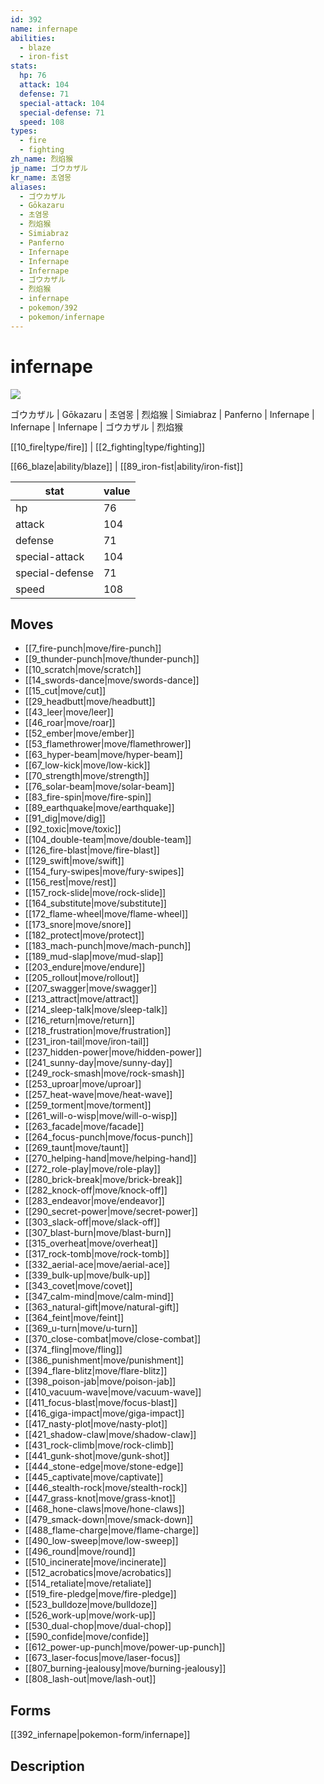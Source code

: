 ```yaml
---
id: 392
name: infernape
abilities:
  - blaze
  - iron-fist
stats:
  hp: 76
  attack: 104
  defense: 71
  special-attack: 104
  special-defense: 71
  speed: 108
types:
  - fire
  - fighting
zh_name: 烈焰猴
jp_name: ゴウカザル
kr_name: 초염몽
aliases:
  - ゴウカザル
  - Gōkazaru
  - 초염몽
  - 烈焰猴
  - Simiabraz
  - Panferno
  - Infernape
  - Infernape
  - Infernape
  - ゴウカザル
  - 烈焰猴
  - infernape
  - pokemon/392
  - pokemon/infernape
---
```

# infernape

![](https://raw.githubusercontent.com/PokeAPI/sprites/master/sprites/pokemon/392.png)

ゴウカザル | Gōkazaru | 초염몽 | 烈焰猴 | Simiabraz | Panferno | Infernape | Infernape | Infernape | ゴウカザル | 烈焰猴

[[10_fire|type/fire]] | [[2_fighting|type/fighting]]

[[66_blaze|ability/blaze]] | [[89_iron-fist|ability/iron-fist]]

|stat|value|
|---|---|
|hp|76|
|attack|104|
|defense|71|
|special-attack|104|
|special-defense|71|
|speed|108|


## Moves

- [[7_fire-punch|move/fire-punch]]
- [[9_thunder-punch|move/thunder-punch]]
- [[10_scratch|move/scratch]]
- [[14_swords-dance|move/swords-dance]]
- [[15_cut|move/cut]]
- [[29_headbutt|move/headbutt]]
- [[43_leer|move/leer]]
- [[46_roar|move/roar]]
- [[52_ember|move/ember]]
- [[53_flamethrower|move/flamethrower]]
- [[63_hyper-beam|move/hyper-beam]]
- [[67_low-kick|move/low-kick]]
- [[70_strength|move/strength]]
- [[76_solar-beam|move/solar-beam]]
- [[83_fire-spin|move/fire-spin]]
- [[89_earthquake|move/earthquake]]
- [[91_dig|move/dig]]
- [[92_toxic|move/toxic]]
- [[104_double-team|move/double-team]]
- [[126_fire-blast|move/fire-blast]]
- [[129_swift|move/swift]]
- [[154_fury-swipes|move/fury-swipes]]
- [[156_rest|move/rest]]
- [[157_rock-slide|move/rock-slide]]
- [[164_substitute|move/substitute]]
- [[172_flame-wheel|move/flame-wheel]]
- [[173_snore|move/snore]]
- [[182_protect|move/protect]]
- [[183_mach-punch|move/mach-punch]]
- [[189_mud-slap|move/mud-slap]]
- [[203_endure|move/endure]]
- [[205_rollout|move/rollout]]
- [[207_swagger|move/swagger]]
- [[213_attract|move/attract]]
- [[214_sleep-talk|move/sleep-talk]]
- [[216_return|move/return]]
- [[218_frustration|move/frustration]]
- [[231_iron-tail|move/iron-tail]]
- [[237_hidden-power|move/hidden-power]]
- [[241_sunny-day|move/sunny-day]]
- [[249_rock-smash|move/rock-smash]]
- [[253_uproar|move/uproar]]
- [[257_heat-wave|move/heat-wave]]
- [[259_torment|move/torment]]
- [[261_will-o-wisp|move/will-o-wisp]]
- [[263_facade|move/facade]]
- [[264_focus-punch|move/focus-punch]]
- [[269_taunt|move/taunt]]
- [[270_helping-hand|move/helping-hand]]
- [[272_role-play|move/role-play]]
- [[280_brick-break|move/brick-break]]
- [[282_knock-off|move/knock-off]]
- [[283_endeavor|move/endeavor]]
- [[290_secret-power|move/secret-power]]
- [[303_slack-off|move/slack-off]]
- [[307_blast-burn|move/blast-burn]]
- [[315_overheat|move/overheat]]
- [[317_rock-tomb|move/rock-tomb]]
- [[332_aerial-ace|move/aerial-ace]]
- [[339_bulk-up|move/bulk-up]]
- [[343_covet|move/covet]]
- [[347_calm-mind|move/calm-mind]]
- [[363_natural-gift|move/natural-gift]]
- [[364_feint|move/feint]]
- [[369_u-turn|move/u-turn]]
- [[370_close-combat|move/close-combat]]
- [[374_fling|move/fling]]
- [[386_punishment|move/punishment]]
- [[394_flare-blitz|move/flare-blitz]]
- [[398_poison-jab|move/poison-jab]]
- [[410_vacuum-wave|move/vacuum-wave]]
- [[411_focus-blast|move/focus-blast]]
- [[416_giga-impact|move/giga-impact]]
- [[417_nasty-plot|move/nasty-plot]]
- [[421_shadow-claw|move/shadow-claw]]
- [[431_rock-climb|move/rock-climb]]
- [[441_gunk-shot|move/gunk-shot]]
- [[444_stone-edge|move/stone-edge]]
- [[445_captivate|move/captivate]]
- [[446_stealth-rock|move/stealth-rock]]
- [[447_grass-knot|move/grass-knot]]
- [[468_hone-claws|move/hone-claws]]
- [[479_smack-down|move/smack-down]]
- [[488_flame-charge|move/flame-charge]]
- [[490_low-sweep|move/low-sweep]]
- [[496_round|move/round]]
- [[510_incinerate|move/incinerate]]
- [[512_acrobatics|move/acrobatics]]
- [[514_retaliate|move/retaliate]]
- [[519_fire-pledge|move/fire-pledge]]
- [[523_bulldoze|move/bulldoze]]
- [[526_work-up|move/work-up]]
- [[530_dual-chop|move/dual-chop]]
- [[590_confide|move/confide]]
- [[612_power-up-punch|move/power-up-punch]]
- [[673_laser-focus|move/laser-focus]]
- [[807_burning-jealousy|move/burning-jealousy]]
- [[808_lash-out|move/lash-out]]

## Forms



[[392_infernape|pokemon-form/infernape]]

## Description



